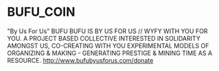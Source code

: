 # BUFU_COIN
"By Us For Us"
BUFU BUFU IS BY US FOR US // WYFY WITH YOU FOR YOU. 
A PROJECT BASED COLLECTIVE INTERESTED IN SOLIDARITY AMONGST US, 
CO-CREATING WITH YOU EXPERIMENTAL MODELS OF ORGANIZING & MAKING - GENERATING PRESTIGE & MINING TIME AS A RESOURCE. 
http://www.bufubyusforus.com/donate
